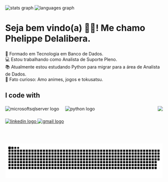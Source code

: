 <div align="left">
  <img src="https://github-readme-stats.vercel.app/api?username=phdelalibera&hide_title=false&hide_rank=false&show_icons=true&include_all_commits=true&count_private=true&disable_animations=false&theme=dracula&locale=en&hide_border=false&order=1" height="150" alt="stats graph"  />
  <img src="https://github-readme-stats.vercel.app/api/top-langs?username=phdelalibera&locale=en&hide_title=false&layout=compact&card_width=320&langs_count=5&theme=dracula&hide_border=false&order=2" height="150" alt="languages graph"  />
</div>

###

<h1 align="left">Seja bem vindo(a) 🤘🏻! Me chamo Phelippe Delalibera.</h1>

###

<p align="left">🌱 Formado em Tecnologia em Banco de Dados.<br>💻 Estou trabalhando como Analista de Suporte Pleno.<br>📚 Atualmente estou estudando Python para migrar para a área de Analista de Dados.<br>🎲 Fato curioso: Amo animes, jogos e tokusatsu.</p>

###

<h2 align="left">I code with</h2>

###

<img align="right" height="120" src="https://i.gifer.com/3769.gif"  />

###

<div align="left">
  <img src="https://cdn.jsdelivr.net/gh/devicons/devicon/icons/microsoftsqlserver/microsoftsqlserver-plain.svg" height="40" alt="microsoftsqlserver logo"  />
  <img width="12" />
  <img src="https://cdn.jsdelivr.net/gh/devicons/devicon/icons/python/python-original.svg" height="40" alt="python logo"  />
</div>

###

<div align="left">
  <a href="https://www.linkedin.com/in/phelippe-delalibera-75143956" target="_blank">
    <img src="https://img.shields.io/static/v1?message=LinkedIn&logo=linkedin&label=&color=0077B5&logoColor=white&labelColor=&style=for-the-badge" height="20" alt="linkedin logo"  />
  </a>
  <a href="https://mail.google.com/mail/u/0/?tab=rm&ogbl#inbox" target="_blank">
    <img src="https://img.shields.io/static/v1?message=Gmail&logo=gmail&label=&color=D14836&logoColor=white&labelColor=&style=for-the-badge" height="20" alt="gmail logo"  />
  </a>
</div>

###

<br clear="both">

<img src="https://raw.githubusercontent.com/phdelalibera/phdelalibera/main/snake.svg" alt="Snake animation" />

###
